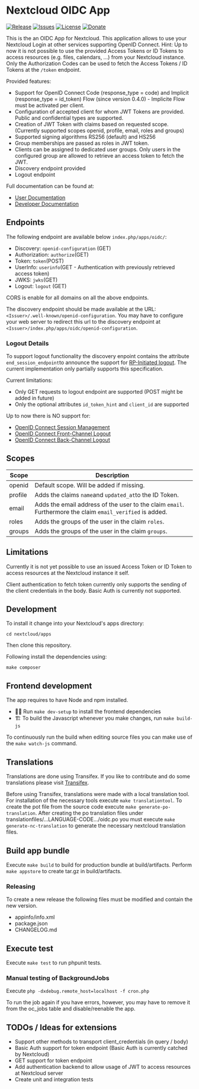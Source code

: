 # Nextcloud OIDC App

[![Release](https://img.shields.io/github/release/H2CK/oidc.svg)](https://github.com/H2CK/oidc/releases/latest)
[![Issues](https://img.shields.io/github/issues/H2CK/oidc.svg)](https://github.com/H2CK/oidc/issues)
[![License](https://img.shields.io/github/license/H2CK/oidc)](https://github.com/H2CK/oidc/blob/master/COPYING)
[![Donate](https://img.shields.io/badge/donate-PayPal-green.svg)](https://www.paypal.com/cgi-bin/webscr?cmd=_s-xclick&hosted_button_id=QRSDVQA2UMJQC&source=url)

This is the an OIDC App for Nextcloud. This application allows to use your Nextcloud Login at other services supporting OpenID Connect.
Hint: Up to now it is not possible to use the provided Access Tokens or ID Tokens to access resources (e.g. files, calendars, ...) from your Nextcloud instance. Only the Authorization Codes can be used to fetch the Access Tokens / ID Tokens at the `/token` endpoint.

Provided features:

- Support for OpenID Connect Code (response_type = code) and Implicit (response_type = id_token) Flow (since version 0.4.0) - Implicite Flow must be activated per client.
- Configuration of accepted client for whom JWT Tokens are provided. Public and confidential types are supported.
- Creation of JWT Token with claims based on requested scope. (Currently supported scopes openid, profile, email, roles and groups)
- Supported signing algorithms RS256 (default) and HS256
- Group memberships are passed as roles in JWT token.
- Clients can be assigned to dedicated user groups. Only users in the configured group are allowed to retrieve an access token to fetch the JWT.
- Discovery endpoint provided
- Logout endpoint

Full documentation can be found at:

- [User Documentation](https://github.com/H2CK/oidc/wiki#user-documentation)
- [Developer Documentation](https://github.com/H2CK/oidc/wiki#developer-documentation)

## Endpoints

The following endpoint are available below `index.php/apps/oidc/`:

- Discovery: `openid-configuration` (GET)
- Authorization: `authorize`(GET)
- Token: `token`(POST)
- UserInfo: `userinfo`(GET - Authentication with previously retrieved access token)
- JWKS: `jwks`(GET)
- Logout: `logout` (GET)

CORS is enable for all domains on all the above endpoints.

The discovery endpoint should be made available at the URL: `<Issuer>/.well-known/openid-configuration`. You may have to configure your web server to redirect this url to the discovery endpoint at `<Issuer>/index.php/apps/oidc/openid-configuration`.

### Logout Details

To support logout functionality the discovery enpoint contains the attribute `end_session_endpoint`to announce the support for [RP-Initiated logout](https://openid.net/specs/openid-connect-rpinitiated-1_0.html). The current implementation only partially supports this specification.

Current limitations:

- Only GET requests to logout endpoint are supported (POST might be added in future)
- Only the optional attributes `id_token_hint` and `client_id` are supported

Up to now there is NO support for:

- [OpenID Connect Session Management](https://openid.net/specs/openid-connect-session-1_0.html)
- [OpenID Connect Front-Channel Logout](https://openid.net/specs/openid-connect-frontchannel-1_0.html)
- [OpenID Connect Back-Channel Logout](https://openid.net/specs/openid-connect-backchannel-1_0.html)

## Scopes

| Scope | Description |
|---|---|
| openid | Default scope. Will be added if missing. |
| profile | Adds the claims `name`and `updated_at`to the ID Token. |
| email | Adds the email address of the user to the claim `email`. Furthermore the claim `email_verified` is added. |
| roles | Adds the groups of the user in the claim `roles`. |
| groups | Adds the groups of the user in the claim `groups`. |

## Limitations

Currently it is not yet possible to use an issued Access Token or ID Token to access resources at the Nextcloud instance it self.

Client authentication to fetch token currently only supports the sending of the client credentials in the body. Basic Auth is currently not supported.

## Development

To install it change into your Nextcloud's apps directory:

    cd nextcloud/apps

Then clone this repository.

Following install the dependencies using:

    make composer

## Frontend development

The app requires to have Node and npm installed.

- 👩‍💻 Run `make dev-setup` to install the frontend dependencies
- 🏗 To build the Javascript whenever you make changes, run `make build-js`

To continuously run the build when editing source files you can make use of the `make watch-js` command.

## Translations

Translations are done using Transifex. If you like to contribute and do some translations please visit [Transifex](https://www.transifex.com/nextcloud/nextcloud/oidc/).

Before using Transifex, translations were made with a local translation tool. For installation of the necessary tools execute `make translationtool`. To create the pot file from the source code execute `make generate-po-translation`. After creating the po translation files under translationfiles/...LANGUAGE-CODE.../oidc.po you must execute `make generate-nc-translation` to generate the necessary nextcloud translation files.

## Build app bundle

Execute `make build` to build for production bundle at build/artifacts. Perform `make appstore` to create tar.gz in build/artifacts.

### Releasing

To create a new release the following files must be modified and contain the new version.

- appinfo/info.xml
- package.json
- CHANGELOG.md

## Execute test

Execute `make test` to run phpunit tests.

### Manual testing of BackgroundJobs

Execute  `php -dxdebug.remote_host=localhost -f cron.php`

To run the job again if you have errors, however, you may have to remove it from the oc_jobs table and disable/reenable the app.

## TODOs / Ideas for extensions

- Support other methods to transport client_credentials (in query / body)
- Basic Auth support for token endpoint (Basic Auth is currently catched by Nextcloud)
- GET support for token endpoint
- Add authentication backend to allow usage of JWT to access resources at Nextcloud server
- Create unit and integration tests
